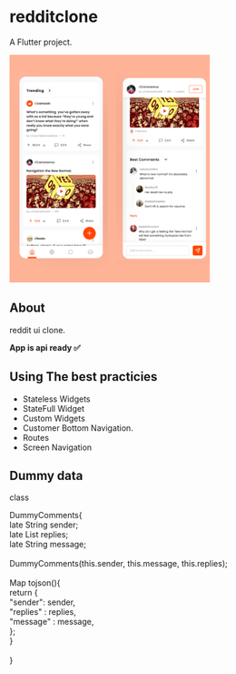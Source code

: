 
# redditclone
A Flutter project.

<img src="/mobile-dev-eval.png" alt="Alt Text" style="width: 70%; height: 400px; object-fit: cover;">




## About
 <p>reddit ui clone.</p>
 <b>App is api ready ✅</b>
 
 ## Using The best practicies
  - Stateless Widgets
  - StateFull Widget
  - Custom Widgets
  - Customer Bottom Navigation.
  - Routes
  - Screen Navigation

## Dummy data
<p class="color: aqua" >class</p> DummyComments{ <br/>
  late String sender;<br/>
  late List replies;<br/>
  late String message;<br/>
<br/>
  DummyComments(this.sender, this.message, this.replies);
<br/><br/>
  Map<String, dynamic> tojson(){<br/>
    return {<br/>
      "sender": sender,<br/>
      "replies" : replies,<br/>
      "message" : message,<br/>
    };<br/>
  }<br/>
  <br/>
}<br/>
